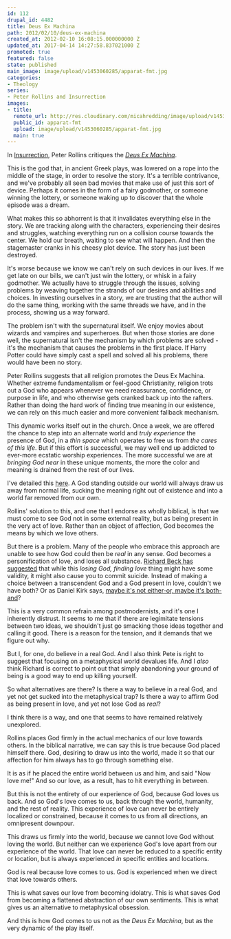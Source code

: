 ```yaml
---
id: 112
drupal_id: 4482
title: Deus Ex Machina
path: 2012/02/10/deus-ex-machina
created_at: 2012-02-10 16:08:15.000000000 Z
updated_at: 2017-04-14 14:27:58.837021000 Z
promoted: true
featured: false
state: published
main_image: image/upload/v1453060285/apparat-fmt.jpg
categories:
- Theology
series:
- Peter Rollins and Insurrection
images:
- title: 
  remote_url: http://res.cloudinary.com/micahredding/image/upload/v1453060285/apparat-fmt.jpg
  public_id: apparat-fmt
  upload: image/upload/v1453060285/apparat-fmt.jpg
  main: true
---
```

In [Insurrection](http://peterrollins.net/?page_id=3440), Peter Rollins critiques the *[Deus Ex Machina](http://en.wikipedia.org/wiki/Deus_ex_machina)*.

This is the god that, in ancient Greek plays, was lowered on a rope into the middle of the stage, in order to resolve the story. It's a terrible contrivance, and we've probably all seen bad movies that make use of just this sort of device. Perhaps it comes in the form of a fairy godmother, or someone winning the lottery, or someone waking up to discover that the whole episode was a dream.

What makes this so abhorrent is that it invalidates everything else in the story. We are tracking along with the characters, experiencing their desires and struggles, watching everything run on a collision course towards the center. We hold our breath, waiting to see what will happen. And then the stagemaster cranks in his cheesy plot device. The story has just been destroyed. 

It's worse because we know we can't rely on such devices in our lives. If we get late on our bills, we can't just win the lottery, or whisk in a fairy godmother. We actually have to struggle through the issues, solving problems by weaving together the strands of our desires and abilities and choices. In investing ourselves in a story, we are trusting that the author will do the same thing, working with the same threads we have, and in the process, showing us a way forward.

The problem isn't with the supernatural itself. We enjoy movies about wizards and vampires and superheroes. But when those stories are done well, the supernatural isn't the mechanism by which problems are solved - it's the mechanism that causes the problems in the first place. If Harry Potter could have simply cast a spell and solved all his problems, there would have been no story.

Peter Rollins suggests that all religion promotes the Deus Ex Machina. Whether extreme fundamentalism or feel-good Christianity, religion trots out a God who appears whenever we need reassurance, confidence, or purpose in life, and who otherwise gets cranked back up into the rafters. Rather than doing the hard work of finding true meaning in our existence, we can rely on this much easier and more convenient fallback mechanism.

This dynamic works itself out in the church. Once a week, we are offered the chance to step into an alternate world and *truly experience* the presence of God, in a *thin space* which operates to free us from *the cares of this life*. But if this effort is successful, we may well end up addicted to ever-more ecstatic worship experiences. The more successful we are at *bringing God near* in these unique moments, the more the color and meaning is drained from the rest of our lives.

I've detailed this [here](http://micahredding.com/blog/2011/12/25/peter-rollins-and-experiencing-god). A God standing outside our world will always draw us away from normal life, sucking the meaning right out of existence and into a world far removed from our own.

Rollins' solution to this, and one that I endorse as wholly biblical, is that we must come to see God not in some external reality, but as being present in the very act of love. Rather than an object of affection, God becomes the means by which we love others. 

But there is a problem. Many of the people who embrace this approach are unable to see how God could then be *real* in any sense. God becomes a personification of love, and loses all substance. [Richard Beck has suggested](http://experimentaltheology.blogspot.com/2012/02/insurrection-critique.html) that while this *losing God, finding love* thing might have some validity, it might also cause you to commit suicide. Instead of making a choice between a transcendent God and a God present in love, couldn't we have both? Or as Daniel Kirk says, [maybe it's not either-or, maybe it's both-and](http://www.jrdkirk.com/2011/12/23/insurrection-pt-1/)?

This is a very common refrain among postmodernists, and it's one I inherently distrust. It seems to me that if there are legimitate tensions between two ideas, we shouldn't just go smacking those ideas together and calling it good. There is a reason for the tension, and it demands that we figure out why.

But I, for one, do believe in a real God. And I also think Pete is right to suggest that focusing on a metaphysical world devalues life. And I *also* think Richard is correct to point out that simply abandoning your ground of being is a good way to end up killing yourself.

So what alternatives are there? Is there a way to believe in a real God, and yet not get sucked into the metaphysical trap? Is there a way to affirm God as being present in love, and yet not lose God as *real*?

I think there is a way, and one that seems to have remained relatively unexplored. 

Rollins places God firmly in the actual mechanics of our love towards others. In the biblical narrative, we can say this is true because God placed himself there. God, desiring to draw us into the world, made it so that our affection for him always has to go through something else. 

It is as if he placed the entire world between us and him, and said "Now love me!" And so our love, as a result, has to hit everything in between. 

But this is not the entirety of our experience of God, because God loves us back. And so God's love comes to us, back through the world, humanity, and the rest of reality. This experience of love can never be entirely localized or constrained, because it comes to us from all directions, an omnipresent downpour.

This draws us firmly into the world, because we cannot love God without loving the world. But neither can we experience God's love apart from our experience of the world. That love can never be reduced to a specific entity or location, but is always experienced *in* specific entities and locations. 

God is real because love comes to us. God is experienced when we direct that love towards others.

This is what saves our love from becoming idolatry. This is what saves God from becoming a flattened abstraction of our own sentiments. This is what gives us an alternative to metaphysical obsession.

And this is how God comes to us not as the *Deus Ex Machina*, but as the very dynamic of the play itself.

